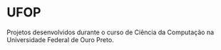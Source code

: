 # UFOP
 Projetos desenvolvidos durante o curso de Ciência da Computação na Universidade Federal de Ouro Preto.
